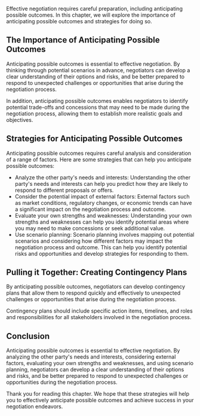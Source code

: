 
Effective negotiation requires careful preparation, including anticipating possible outcomes. In this chapter, we will explore the importance of anticipating possible outcomes and strategies for doing so.

The Importance of Anticipating Possible Outcomes
------------------------------------------------

Anticipating possible outcomes is essential to effective negotiation. By thinking through potential scenarios in advance, negotiators can develop a clear understanding of their options and risks, and be better prepared to respond to unexpected challenges or opportunities that arise during the negotiation process.

In addition, anticipating possible outcomes enables negotiators to identify potential trade-offs and concessions that may need to be made during the negotiation process, allowing them to establish more realistic goals and objectives.

Strategies for Anticipating Possible Outcomes
---------------------------------------------

Anticipating possible outcomes requires careful analysis and consideration of a range of factors. Here are some strategies that can help you anticipate possible outcomes:

* Analyze the other party's needs and interests: Understanding the other party's needs and interests can help you predict how they are likely to respond to different proposals or offers.
* Consider the potential impact of external factors: External factors such as market conditions, regulatory changes, or economic trends can have a significant impact on the negotiation process and outcome.
* Evaluate your own strengths and weaknesses: Understanding your own strengths and weaknesses can help you identify potential areas where you may need to make concessions or seek additional value.
* Use scenario planning: Scenario planning involves mapping out potential scenarios and considering how different factors may impact the negotiation process and outcome. This can help you identify potential risks and opportunities and develop strategies for responding to them.

Pulling it Together: Creating Contingency Plans
-----------------------------------------------

By anticipating possible outcomes, negotiators can develop contingency plans that allow them to respond quickly and effectively to unexpected challenges or opportunities that arise during the negotiation process.

Contingency plans should include specific action items, timelines, and roles and responsibilities for all stakeholders involved in the negotiation process.

Conclusion
----------

Anticipating possible outcomes is essential to effective negotiation. By analyzing the other party's needs and interests, considering external factors, evaluating your own strengths and weaknesses, and using scenario planning, negotiators can develop a clear understanding of their options and risks, and be better prepared to respond to unexpected challenges or opportunities during the negotiation process.

Thank you for reading this chapter. We hope that these strategies will help you to effectively anticipate possible outcomes and achieve success in your negotiation endeavors.
